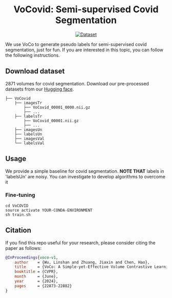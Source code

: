 <div align="center">
<h1>VoCovid: Semi-supervised Covid Segmentation</h1>
<a href='https://huggingface.co/datasets/Luffy503/VoCovid'><img src='https://img.shields.io/badge/Dataset-VoCovid-pink' alt='Dataset'></a>
</div>

We use VoCo to generate pseudo labels for semi-supervised covid segmentation, just for fun. If you are interested in this topic, you can follow the following instructions.

## Download dataset

2871 volumes for covid segmentation. Download our pre-processed datasets from our [Hugging face](https://huggingface.co/datasets/Luffy503/VoCovid). 

```
├── VoCovid
    ├── imagesTr
        ├── VoCovid_00001_0000.nii.gz
        ├── ...
    ├── labelsTr
        ├── VoCovid_00001.nii.gz
        ├── ...
    ├── imagesUn
    ├── labelsUn
    ├── imagesVal
    └── labelsVal
```

## Usage
We provide a simple baseline for covid segmentation. **NOTE THAT** labels in 'labelsUn' are noisy. You can investigate to develop algorithms to overcome it

### Fine-tuning

```
cd VoCOVID
source activate YOUR-CONDA-ENVIRONMENT
sh train.sh
```

## Citation

If you find this repo useful for your research, please consider citing the paper as follows:

```bibtex
@InProceedings{voco-v1,
    author    = {Wu, Linshan and Zhuang, Jiaxin and Chen, Hao},
    title     = {VoCo: A Simple-yet-Effective Volume Contrastive Learning Framework for 3D Medical Image Analysis},
    booktitle = {CVPR},
    month     = {June},
    year      = {2024},
    pages     = {22873-22882}
}
```

